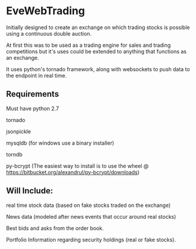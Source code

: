 EveWebTrading
=============

Initially designed to create an exchange on which trading stocks is possible using a continuous double auction.

At first this was to be used as a trading engine for sales and trading competitions
but it's uses could be extended to anything that functions as an exchange.

It uses python's tornado framework, along with websockets to push data to the endpoint in real time.

Requirements
------------

Must have python 2.7

tornado

jsonpickle

mysqldb (for windows use a binary installer)

torndb

py-bcrypt (The easiest way to install is to use the wheel @ https://bitbucket.org/alexandrul/py-bcrypt/downloads)


Will Include:
-------------

real time stock data (based on fake stocks traded on the exchange)

News data (modeled after news events that occur around real stocks)

Best bids and asks from the order book.

Portfolio Information regarding security holdings (real or fake stocks).
